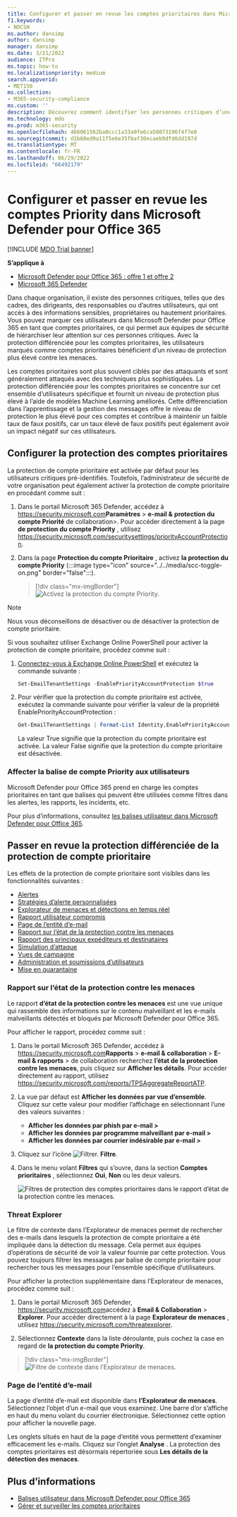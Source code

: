 ```yaml
---
title: Configurer et passer en revue les comptes prioritaires dans Microsoft Defender pour Office 365
f1.keywords:
- NOCSH
ms.author: dansimp
author: dansimp
manager: dansimp
ms.date: 3/21/2022
audience: ITPro
ms.topic: how-to
ms.localizationpriority: medium
search.appverid:
- MET150
ms.collection:
- M365-security-compliance
ms.custom: ''
description: Découvrez comment identifier les personnes critiques d’une organisation et ajouter la balise de compte prioritaire pour leur fournir une protection supplémentaire.
ms.technology: mdo
ms.prod: m365-security
ms.openlocfilehash: 466061562ba0ccc1a33a9fe6ca58073196f4f7e0
ms.sourcegitcommit: d1b60ed9a11f5e6e35fbaf30ecaeb9dfd6dd197d
ms.translationtype: MT
ms.contentlocale: fr-FR
ms.lasthandoff: 06/29/2022
ms.locfileid: "66492179"
---
```

# <a name="configure-and-review-priority-accounts-in-microsoft-defender-for-office-365"></a>Configurer et passer en revue les comptes Priority dans Microsoft Defender pour Office 365

[!INCLUDE [MDO Trial banner](../includes/mdo-trial-banner.md)]

**S’applique à**
- [Microsoft Defender pour Office 365 : offre 1 et offre 2](defender-for-office-365.md)
- [Microsoft 365 Defender](../defender/microsoft-365-defender.md)

Dans chaque organisation, il existe des personnes critiques, telles que des cadres, des dirigeants, des responsables ou d’autres utilisateurs, qui ont accès à des informations sensibles, propriétaires ou hautement prioritaires. Vous pouvez marquer ces utilisateurs dans Microsoft Defender pour Office 365 en tant que comptes prioritaires, ce qui permet aux équipes de sécurité de hiérarchiser leur attention sur ces personnes critiques. Avec la protection différenciée pour les comptes prioritaires, les utilisateurs marqués comme comptes prioritaires bénéficient d’un niveau de protection plus élevé contre les menaces.

Les comptes prioritaires sont plus souvent ciblés par des attaquants et sont généralement attaqués avec des techniques plus sophistiquées. La protection différenciée pour les comptes prioritaires se concentre sur cet ensemble d’utilisateurs spécifique et fournit un niveau de protection plus élevé à l’aide de modèles Machine Learning améliorés. Cette différenciation dans l’apprentissage et la gestion des messages offre le niveau de protection le plus élevé pour ces comptes et contribue à maintenir un faible taux de faux positifs, car un taux élevé de faux positifs peut également avoir un impact négatif sur ces utilisateurs.

## <a name="configure-priority-account-protection"></a>Configurer la protection des comptes prioritaires

La protection de compte prioritaire est activée par défaut pour les utilisateurs critiques pré-identifiés. Toutefois, l’administrateur de sécurité de votre organisation peut également activer la protection de compte prioritaire en procédant comme suit :

1. Dans le portail Microsoft 365 Defender, accédez à <https://security.microsoft.com>**Paramètres** \> **e-mail &** **protection du compte Priorité** de collaboration\>. Pour accéder directement à la page **de protection du compte Priority** , utilisez <https://security.microsoft.com/securitysettings/priorityAccountProtection>.

2. Dans la page **Protection du compte Prioritaire** , activez **la protection du compte Priority** (:::image type="icon" source="../../media/scc-toggle-on.png" border="false":::).

    > [!div class="mx-imgBorder"]
    > ![Activez la protection du compte Priority.](../../media/mdo-priority-account-protection.png)

> [!NOTE]
> Nous vous déconseillons de désactiver ou de désactiver la protection de compte prioritaire.

Si vous souhaitez utiliser Exchange Online PowerShell pour activer la protection de compte prioritaire, procédez comme suit :

1. [Connectez-vous à Exchange Online PowerShell](/powershell/exchange/connect-to-exchange-online-powershell) et exécutez la commande suivante :

   ```powershell
   Set-EmailTenantSettings -EnablePriorityAccountProtection $true
   ```

2. Pour vérifier que la protection du compte prioritaire est activée, exécutez la commande suivante pour vérifier la valeur de la propriété EnablePriorityAccountProtection :

   ```powershell
   Get-EmailTenantSettings | Format-List Identity,EnablePriorityAccountProtection
   ```

   La valeur True signifie que la protection du compte prioritaire est activée. La valeur False signifie que la protection du compte prioritaire est désactivée.

### <a name="assign-the-priority-account-tag-to-users"></a>Affecter la balise de compte Priority aux utilisateurs

Microsoft Defender pour Office 365 prend en charge les comptes prioritaires en tant que balises qui peuvent être utilisées comme filtres dans les alertes, les rapports, les incidents, etc.

Pour plus d’informations, consultez [les balises utilisateur dans Microsoft Defender pour Office 365](user-tags.md).

## <a name="review-differentiated-protection-from-priority-account-protection"></a>Passer en revue la protection différenciée de la protection de compte prioritaire

Les effets de la protection de compte prioritaire sont visibles dans les fonctionnalités suivantes :

- [Alertes](alerts.md)
- [Stratégies d’alerte personnalisées](../../compliance/alert-policies.md#viewing-alerts)
- [Explorateur de menaces et détections en temps réel](threat-explorer.md)
- [Rapport utilisateur compromis](view-email-security-reports.md#compromised-users-report)
- [Page de l’entité d’e-mail](mdo-email-entity-page.md#other-innovations)
- [Rapport sur l’état de la protection contre les menaces](view-email-security-reports.md#threat-protection-status-report)
- [Rapport des principaux expéditeurs et destinataires](view-email-security-reports.md#top-senders-and-recipients-report)
- [Simulation d’attaque](attack-simulation-training.md#target-users)
- [Vues de campagne](campaigns.md)
- [Administration et soumissions d’utilisateurs](admin-submission.md)
- [Mise en quarantaine](quarantine.md)

### <a name="threat-protection-status-report"></a>Rapport sur l’état de la protection contre les menaces

Le rapport **d’état de la protection contre les menaces** est une vue unique qui rassemble des informations sur le contenu malveillant et les e-mails malveillants détectés et bloqués par Microsoft Defender pour Office 365.

Pour afficher le rapport, procédez comme suit :

1. Dans le portail Microsoft 365 Defender, accédez à <https://security.microsoft.com>**Rapports** \> **e-mail & collaboration** \> **E-mail & rapports** \> de collaboration recherchez **l’état de la protection contre les menaces**, puis cliquez sur **Afficher les détails**. Pour accéder directement au rapport, utilisez <https://security.microsoft.com/reports/TPSAggregateReportATP>.

2. La vue par défaut est **Afficher les données par vue d’ensemble**. Cliquez sur cette valeur pour modifier l’affichage en sélectionnant l’une des valeurs suivantes :
   - **Afficher les données par phish par e-mail \>**
   - **Afficher les données par programme malveillant par e-mail \>**
   - **Afficher les données par courrier indésirable par e-mail \>**

3. Cliquez sur l’icône ![Filtrer.](../../media/m365-cc-sc-filter-icon.png) **Filtre**.

4. Dans le menu volant **Filtres** qui s’ouvre, dans la section **Comptes prioritaires** , sélectionnez **Oui**, **Non** ou les deux valeurs.

   ![Filtres de protection des comptes prioritaires dans le rapport d’état de la protection contre les menaces.](../../media/priority-account-protection-tps-report.png)

### <a name="threat-explorer"></a>Threat Explorer

Le filtre de contexte dans l’Explorateur de menaces permet de rechercher des e-mails dans lesquels la protection de compte prioritaire a été impliquée dans la détection du message. Cela permet aux équipes d’opérations de sécurité de voir la valeur fournie par cette protection. Vous pouvez toujours filtrer les messages par balise de compte prioritaire pour rechercher tous les messages pour l’ensemble spécifique d’utilisateurs.

Pour afficher la protection supplémentaire dans l’Explorateur de menaces, procédez comme suit :

1. Dans le portail Microsoft 365 Defender, <https://security.microsoft.com>accédez à **Email & Collaboration** \> **Explorer**. Pour accéder directement à la page **Explorateur de menaces** , utilisez <https://security.microsoft.com/threatexplorer>.

2. Sélectionnez **Contexte** dans la liste déroulante, puis cochez la case en regard de **la protection du compte Priority**.

> [!div class="mx-imgBorder"]
> ![Filtre de contexte dans l’Explorateur de menaces.](../../media/threat-explorer-context-filter.png)

### <a name="email-entity-page"></a>Page de l’entité d’e-mail

La page d’entité d’e-mail est disponible dans **l’Explorateur de menaces**. Sélectionnez l’objet d’un e-mail que vous examinez. Une barre d’or s’affiche en haut du menu volant du courrier électronique. Sélectionnez cette option pour afficher la nouvelle page.

Les onglets situés en haut de la page d’entité vous permettent d’examiner efficacement les e-mails. Cliquez sur l’onglet **Analyse** . La protection des comptes prioritaires est désormais répertoriée sous **Les détails de la détection des menaces**.

## <a name="more-information"></a>Plus d’informations

- [Balises utilisateur dans Microsoft Defender pour Office 365](user-tags.md)
- [Gérer et surveiller les comptes prioritaires](../../admin/setup/priority-accounts.md)
